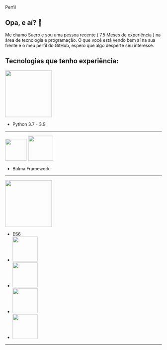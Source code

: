 Perfil



## Opa, e aí? 👋

Me chamo Suero e sou uma pessoa recente ( 7.5 Meses de experiência ) na área de tecnologia e programação.
O que você está vendo bem aí na sua frente é o meu perfil do GitHub, espero que algo desperte seu interesse.


## Tecnologias que tenho experiência:
<img src="https://img.shields.io/badge/python-3670A0?style=for-the-badge&logo=python&logoColor=ffdd54" width="150">

<ul>
<li>Python 3.7 - 3.9</li>
</ul>
<hr/>

<span><img src="https://img.shields.io/badge/html5-%23E34F26.svg?style=for-the-badge&logo=html5&logoColor=white" width="70">   <img src="https://img.shields.io/badge/css3-%231572B6.svg?style=for-the-badge&logo=css3&logoColor=white" width="80"></span>

<ul>
<li>Bulma Framework</li>
</ul>
<hr/>
<img src="https://img.shields.io/badge/javascript-%23323330.svg?style=for-the-badge&logo=javascript&logoColor=%23F7DF1E" width="150">
<ul>
<li>ES6</li>
<li><img src="https://img.shields.io/badge/MongoDB-%234ea94b.svg?style=for-the-badge&logo=mongodb&logoColor=white" width="80"></li>
<li><img src="https://img.shields.io/badge/express.js-%23404d59.svg?style=for-the-badge&logo=express&logoColor=%2361DAFB" width="80"></li>
<li><img src="https://img.shields.io/badge/react-%2320232a.svg?style=for-the-badge&logo=react&logoColor=%2361DAFB" width="80"></li>
<li><img src="https://img.shields.io/badge/node.js-6DA55F?style=for-the-badge&logo=node.js&logoColor=white" width="80"></li>
</ul>
<hr/>
